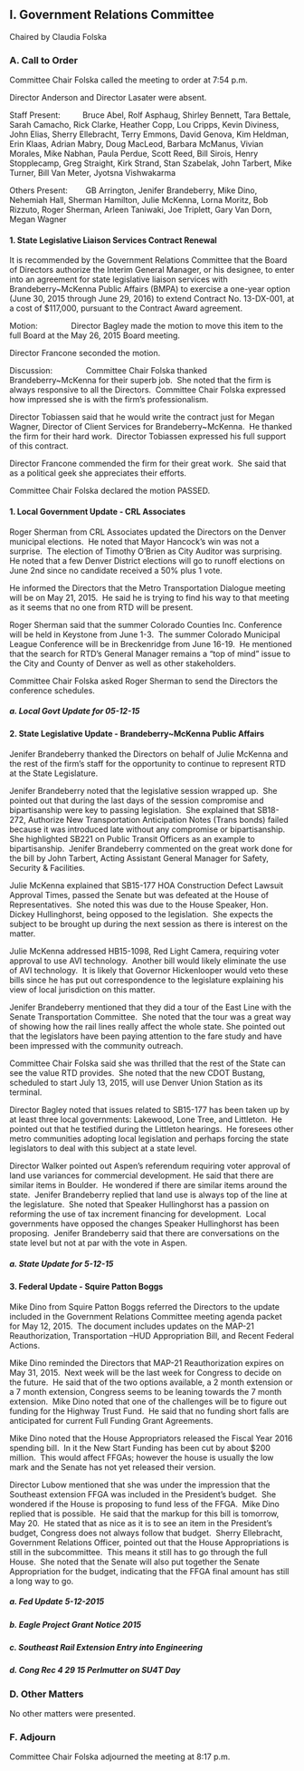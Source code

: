 ## I. Government Relations Committee

Chaired by Claudia Folska

### A. Call to Order

Committee Chair Folska called the meeting to order at 7:54 p.m.

Director Anderson and Director Lasater were absent.

Staff Present:          Bruce Abel, Rolf Asphaug, Shirley Bennett, Tara Bettale, Sarah Camacho, Rick Clarke, Heather Copp, Lou Cripps, Kevin Diviness, John Elias, Sherry Ellebracht, Terry Emmons, David Genova, Kim Heldman, Erin Klaas, Adrian Mabry, Doug MacLeod, Barbara McManus, Vivian Morales, Mike Nabhan, Paula Perdue, Scott Reed, Bill Sirois, Henry Stopplecamp, Greg Straight, Kirk Strand, Stan Szabelak, John Tarbert, Mike Turner, Bill Van Meter, Jyotsna Vishwakarma

Others Present:        GB Arrington, Jenifer Brandeberry, Mike Dino, Nehemiah Hall, Sherman Hamilton, Julie McKenna, Lorna Moritz, Bob Rizzuto, Roger Sherman, Arleen Taniwaki, Joe Triplett, Gary Van Dorn, Megan Wagner

#### 1. State Legislative Liaison Services Contract Renewal

It is recommended by the Government Relations Committee that the Board of Directors authorize the Interim General Manager, or his designee, to enter into an agreement for state legislative liaison services with Brandeberry~McKenna Public Affairs (BMPA) to exercise a one-year option (June 30, 2015 through June 29, 2016) to extend Contract No. 13-DX-001, at a cost of $117,000, pursuant to the Contract Award agreement.

Motion:               Director Bagley made the motion to move this item to the full Board at the May 26, 2015 Board meeting.

Director Francone seconded the motion.

Discussion:               Committee Chair Folska thanked Brandeberry~McKenna for their superb job.  She noted that the firm is always responsive to all the Directors.  Committee Chair Folska expressed how impressed she is with the firm’s professionalism.

Director Tobiassen said that he would write the contract just for Megan Wagner, Director of Client Services for Brandeberry~McKenna.  He thanked the firm for their hard work.  Director Tobiassen expressed his full support of this contract.

Director Francone commended the firm for their great work.  She said that as a political geek she appreciates their efforts.

Committee Chair Folska declared the motion PASSED.

#### 1. Local Government Update - CRL Associates

Roger Sherman from CRL Associates updated the Directors on the Denver municipal elections.  He noted that Mayor Hancock’s win was not a surprise.  The election of Timothy O’Brien as City Auditor was surprising.  He noted that a few Denver District elections will go to runoff elections on June 2nd since no candidate received a 50% plus 1 vote.

He informed the Directors that the Metro Transportation Dialogue meeting will be on May 21, 2015.  He said he is trying to find his way to that meeting as it seems that no one from RTD will be present.

Roger Sherman said that the summer Colorado Counties Inc. Conference will be held in Keystone from June 1-3.  The summer Colorado Municipal League Conference will be in Breckenridge from June 16-19.  He mentioned that the search for RTD’s General Manager remains a “top of mind” issue to the City and County of Denver as well as other stakeholders.

Committee Chair Folska asked Roger Sherman to send the Directors the conference schedules.

##### a. Local Govt Update for 05-12-15

#### 2. State Legislative Update - Brandeberry~McKenna Public Affairs

Jenifer Brandeberry thanked the Directors on behalf of Julie McKenna and the rest of the firm’s staff for the opportunity to continue to represent RTD at the State Legislature.

Jenifer Brandeberry noted that the legislative session wrapped up.  She pointed out that during the last days of the session compromise and bipartisanship were key to passing legislation.  She explained that SB18-272, Authorize New Transportation Anticipation Notes (Trans bonds) failed because it was introduced late without any compromise or bipartisanship.  She highlighted SB221 on Public Transit Officers as an example to bipartisanship.  Jenifer Brandeberry commented on the great work done for the bill by John Tarbert, Acting Assistant General Manager for Safety, Security & Facilities.

Julie McKenna explained that SB15-177 HOA Construction Defect Lawsuit Approval Times, passed the Senate but was defeated at the House of Representatives.  She noted this was due to the House Speaker, Hon. Dickey Hullinghorst, being opposed to the legislation.  She expects the subject to be brought up during the next session as there is interest on the matter.

Julie McKenna addressed HB15-1098, Red Light Camera, requiring voter approval to use AVI technology.  Another bill would likely eliminate the use of AVI technology.  It is likely that Governor Hickenlooper would veto these bills since he has put out correspondence to the legislature explaining his view of local jurisdiction on this matter.

Jenifer Brandeberry mentioned that they did a tour of the East Line with the Senate Transportation Committee.  She noted that the tour was a great way of showing how the rail lines really affect the whole state. She pointed out that the legislators have been paying attention to the fare study and have been impressed with the community outreach.

Committee Chair Folska said she was thrilled that the rest of the State can see the value RTD provides.  She noted that the new CDOT Bustang, scheduled to start July 13, 2015, will use Denver Union Station as its terminal.

Director Bagley noted that issues related to SB15-177 has been taken up by at least three local governments: Lakewood, Lone Tree, and Littleton.  He pointed out that he testified during the Littleton hearings.  He foresees other metro communities adopting local legislation and perhaps forcing the state legislators to deal with this subject at a state level.

Director Walker pointed out Aspen’s referendum requiring voter approval of land use variances for commercial development. He said that there are similar items in Boulder.  He wondered if there are similar items around the state.  Jenifer Brandeberry replied that land use is always top of the line at the legislature.  She noted that Speaker Hullinghorst has a passion on reforming the use of tax increment financing for development.  Local governments have opposed the changes Speaker Hullinghorst has been proposing.  Jenifer Brandeberry said that there are conversations on the state level but not at par with the vote in Aspen.

##### a. State Update for 5-12-15

#### 3. Federal Update - Squire Patton Boggs

Mike Dino from Squire Patton Boggs referred the Directors to the update included in the Government Relations Committee meeting agenda packet for May 12, 2015.  The document includes updates on the MAP-21 Reauthorization, Transportation –HUD Appropriation Bill, and Recent Federal Actions.

Mike Dino reminded the Directors that MAP-21 Reauthorization expires on May 31, 2015.  Next week will be the last week for Congress to decide on the future.  He said that of the two options available, a 2 month extension or a 7 month extension, Congress seems to be leaning towards the 7 month extension.  Mike Dino noted that one of the challenges will be to figure out funding for the Highway Trust Fund.  He said that no funding short falls are anticipated for current Full Funding Grant Agreements.

Mike Dino noted that the House Appropriators released the Fiscal Year 2016 spending bill.  In it the New Start Funding has been cut by about $200 million.  This would affect FFGAs; however the house is usually the low mark and the Senate has not yet released their version.

Director Lubow mentioned that she was under the impression that the Southeast extension FFGA was included in the President’s budget.  She wondered if the House is proposing to fund less of the FFGA.  Mike Dino replied that is possible.  He said that the markup for this bill is tomorrow, May 20.  He stated that as nice as it is to see an item in the President’s budget, Congress does not always follow that budget.  Sherry Ellebracht, Government Relations Officer, pointed out that the House Appropriations is still in the subcommittee.  This means it still has to go through the full House.  She noted that the Senate will also put together the Senate Appropriation for the budget, indicating that the FFGA final amount has still a long way to go.

##### a. Fed Update 5-12-2015

##### b. Eagle Project Grant Notice 2015

##### c. Southeast Rail Extension Entry into Engineering

##### d. Cong Rec 4 29 15  Perlmutter on SU4T Day

### D. Other Matters

No other matters were presented.

### F. Adjourn

Committee Chair Folska adjourned the meeting at 8:17 p.m.